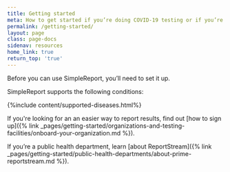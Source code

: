 ```yaml
---
title: Getting started
meta: How to get started if you’re doing COVID-19 testing or if you’re a public health department getting data from SimpleReport
permalink: /getting-started/
layout: page
class: page-docs
sidenav: resources
home_link: true
return_top: 'true'
---
```


Before you can use SimpleReport, you’ll need to set it up.

SimpleReport supports the following conditions: 


{%include content/supported-diseases.html%}

If you're looking for an an easier way to report results, find out [how to sign up]({% link _pages/getting-started/organizations-and-testing-facilities/onboard-your-organization.md %}).

If you’re a public health department, learn [about ReportStream]({% link _pages/getting-started/public-health-departments/about-prime-reportstream.md %}).
